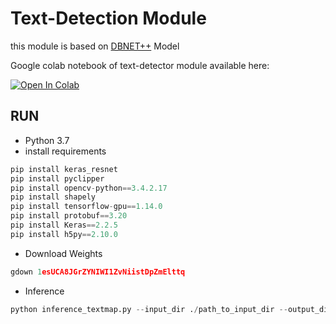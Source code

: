 # Text-Detection Module

this module is based on [DBNET++](https://github.com/xuannianz/DifferentiableBinarization) Model 

Google colab notebook of text-detector module available here:

<a href="https://colab.research.google.com/drive/1AQZAabdWNalgDZjsYRKRfv2HOeGXWTKU?usp=sharing"><img src="https://colab.research.google.com/assets/colab-badge.svg" alt="Open In Colab"></a>

## RUN

* Python 3.7
* install requirements

```python
pip install keras_resnet
pip install pyclipper
pip install opencv-python==3.4.2.17
pip install shapely
pip install tensorflow-gpu==1.14.0
pip install protobuf==3.20
pip install Keras==2.2.5
pip install h5py==2.10.0
```

* Download Weights
```python
gdown 1esUCA8JGrZYNIWI1ZvNiistDpZmElttq
```

* Inference
```python
python inference_textmap.py --input_dir ./path_to_input_dir --output_dir ./path_to_output_dir
```

